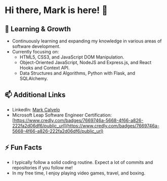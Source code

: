 # Hi there, Mark is here! 👋


## 🌱 Learning & Growth
- Continuously learning and expanding my knowledge in various areas of software development.
- Currently focusing on:
  - HTML5, CSS3, and JavaScript DOM Manipulation.
  - Object-Oriented JavaScript, NodeJS and Express.js, and React Hooks and Context API.
  - Data Structures and Algorithms, Python with Flask, and SQLAlchemy.


## 📫 Additional Links
- LinkedIn: [Mark Calvelo](https://www.linkedin.com/in/mark-calvelo/)
- Microsoft Leap Software Engineer Certification: [https://www.credly.com/badges/7669746a-5668-4f66-a826-222fa2d06df6/public_url](https://www.credly.com/badges/7669746a-5668-4f66-a826-222fa2d06df6/public_url)

## ⚡ Fun Facts
- I typically follow a solid coding routine. Expect a lot of commits and repositories if you follow me!
- In my free time, I enjoy playing video games, travel, and boxing.
